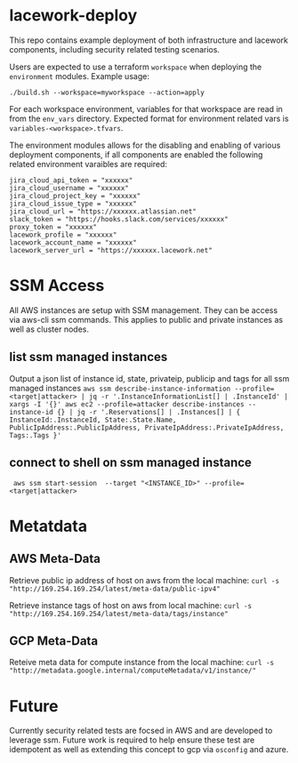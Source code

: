 # lacework-deploy

This repo contains example deployment of both infrastructure and lacework components, including security related testing scenarios.

Users are expected to use a terraform `workspace` when deploying the `environment` modules. Example usage:

`./build.sh --workspace=myworkspace --action=apply`

For each workspace environment, variables for that workspace are read in from the `env_vars` directory. Expected format for environment related vars is `variables-<workspace>.tfvars`.

The environment modules allows for the disabling and enabling of various deployment components, if all components are enabled the following related environment varaibles are required:

```
jira_cloud_api_token = "xxxxxx"
jira_cloud_username = "xxxxxx"
jira_cloud_project_key = "xxxxxx"
jira_cloud_issue_type = "xxxxxx"
jira_cloud_url = "https://xxxxxx.atlassian.net"
slack_token = "https://hooks.slack.com/services/xxxxxx"
proxy_token = "xxxxxx"
lacework_profile = "xxxxxx"
lacework_account_name = "xxxxxx"
lacework_server_url = "https://xxxxxx.lacework.net"
```

# SSM Access

All AWS instances are setup with SSM management. They can be access via aws-cli ssm commands. This applies to public and private instances as well as cluster nodes.

## list ssm managed instances

Output a json list of instance id, state, privateip, publicip and tags for all ssm managed instances
`aws ssm describe-instance-information --profile=<target|attacker> | jq -r '.InstanceInformationList[] | .InstanceId' | xargs -I '{}' aws ec2 --profile=attacker describe-instances --instance-id {} | jq -r '.Reservations[] | .Instances[] | { InstanceId:.InstanceId, State:.State.Name, PublicIpAddress:.PublicIpAddress, PrivateIpAddress:.PrivateIpAddress, Tags:.Tags }'`

## connect to shell on ssm managed instance

` aws ssm start-session  --target "<INSTANCE_ID>" --profile=<target|attacker>`

# Metatdata

## AWS Meta-Data

Retrieve public ip address of host on aws from the local machine:
`curl -s "http://169.254.169.254/latest/meta-data/public-ipv4"`

Retrieve instance tags of host on aws from local machine:
`curl -s "http://169.254.169.254/latest/meta-data/tags/instance"`

## GCP Meta-Data

Reteive meta data for compute instance from the local machine:
`curl -s "http://metadata.google.internal/computeMetadata/v1/instance/"`

# Future

Currently security related tests are focsed in AWS and are developed to leverage ssm. Future work is required to help ensure these test are idempotent as well as extending this concept to gcp via `osconfig` and azure.